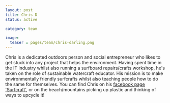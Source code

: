 ```yaml
---
layout: post
title: Chris D 
status: active

category: team

image:
  teaser : pages/team/chris-darling.png
---
```


Chris is a dedicated outdoors person and social entrepreneur who likes to get stuck into any project that helps the environment. Having spent time in the IT industry whilst also running a surfboard repairs/crafts workshop, he's taken on the role of sustainable watercraft educator. His mission is to make environmentally friendly surfcrafts whilst also teaching people how to do the same for themselves. You can find Chris on his [facebook page 'Surfcraft'](https://www.facebook.com/surfservices/), or on the beach/mountains picking up plastic and thinking of ways to upcycle it!
